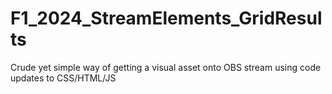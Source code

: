 # F1_2024_StreamElements_GridResults
Crude yet simple way of getting a visual asset onto OBS stream using code updates to CSS/HTML/JS
